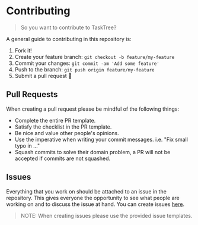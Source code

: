 # Contributing

> So you want to contribute to TaskTree?

A general guide to contributing in this repository is:

1. Fork it!
2. Create your feature branch: `git checkout -b feature/my-feature`
3. Commit your changes: `git commit -am 'Add some feature'`
4. Push to the branch: `git push origin feature/my-feature`
5. Submit a pull request :rocket:

## Pull Requests

When creating a pull request please be mindful of the following things:

- Complete the entire PR template.
- Satisfy the checklist in the PR template.
- Be nice and value other people's opinions.
- Use the imperative when writing your commit messages. i.e. "Fix small typo in
  ..."
- Squash commits to solve their domain problem, a PR will not be accepted if
  commits are not squashed.

## Issues

Everything that you work on should be attached to an issue in the repository.
This gives everyone the opportunity to see what people are working on and to
discuss the issue at hand. You can create issues
[here](https://github.com/joeytepp/task-tree-new/issues).

> NOTE: When creating issues please use the provided issue templates.
